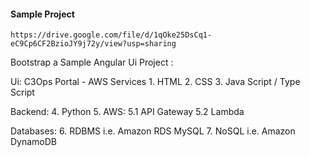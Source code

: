 #### Sample Project 
```
https://drive.google.com/file/d/1qOke25DsCq1-eC9Cp6CF2BzioJY9j72y/view?usp=sharing
```

Bootstrap a Sample Angular Ui Project :

Ui:  C3Ops Portal - AWS Services 
    1. HTML
    2. CSS
    3. Java Script / Type Script
    
Backend:
    4. Python
    5. AWS:
        5.1 API Gateway
        5.2 Lambda
        
Databases:
    6. RDBMS i.e. Amazon RDS MySQL
    7. NoSQL i.e. Amazon DynamoDB